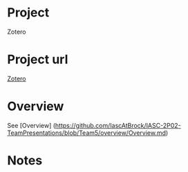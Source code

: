 # Project
Zotero

# Project url
[Zotero](https://www.zotero.org/)

# Overview
See [Overview] (https://github.com/IascAtBrock/IASC-2P02-TeamPresentations/blob/Team5/overview/Overview.md)

# Notes
